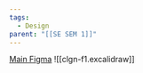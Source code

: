 ```yaml
---
tags:
  - Design
parent: "[[SE SEM 1]]"
---
```


[Main Figma](https://www.figma.com/design/QNUmuJUy94IxolGrwkrDls?node-id=0-1)
![[clgn-f1.excalidraw]]

